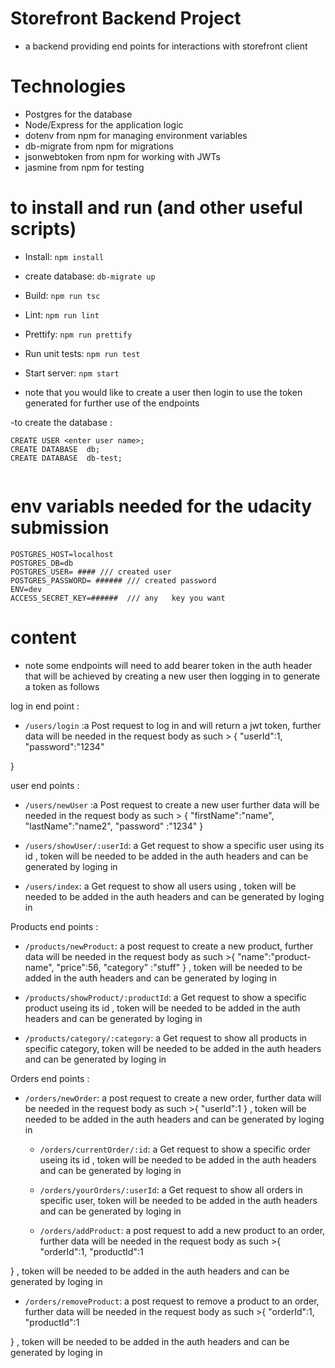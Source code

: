 # Storefront Backend Project

- a backend providing end points for interactions with storefront client

# Technologies

- Postgres for the database
- Node/Express for the application logic
- dotenv from npm for managing environment variables
- db-migrate from npm for migrations
- jsonwebtoken from npm for working with JWTs
- jasmine from npm for testing

# to install and run (and other useful scripts)

- Install: `npm install`
- create database: `db-migrate up`
- Build: `npm run tsc`
- Lint: `npm run lint`
- Prettify: `npm run prettify`
- Run unit tests: `npm run test`
- Start server: `npm start`

- note that you would like to create a user then login to use the token generated for further use of the endpoints

-to create the database :

```
CREATE USER <enter user name>;
CREATE DATABASE  db;
CREATE DATABASE  db-test;


```

# env variabls needed for the udacity submission

```
POSTGRES_HOST=localhost
POSTGRES_DB=db
POSTGRES_USER= #### /// created user
POSTGRES_PASSWORD= ###### /// created password
ENV=dev
ACCESS_SECRET_KEY=######  /// any   key you want
```

# content

- note some endpoints will need to add bearer token in the auth header that will be achieved by creating a new user then logging in to generate a token as follows

log in end point :

- `/users/login` :a Post request to log in and will return a jwt token, further data will be needed in the request body as such > {
  "userId":1,
  "password":"1234"

}

user end points :

- `/users/newUser` :a Post request to create a new user further data will be needed in the request body as such > {
  "firstName":"name",
  "lastName":"name2",
  "password" :"1234"
  }

- `/users/showUser/:userId`: a Get request to show a specific user using its id , token will be needed to be added in the auth headers and can be generated by loging in
- `/users/index`: a Get request to show all users using , token will be needed to be added in the auth headers and can be generated by loging in

Products end points :

- `/products/newProduct`: a post request to create a new product, further data will be needed in the request body as such >{
  "name":"product-name",
  "price":56,
  "category" :"stuff"
  }
  , token will be needed to be added in the auth headers and can be generated by loging in

- `/products/showProduct/:productId`: a Get request to show a specific product useing its id , token will be needed to be added in the auth headers and can be generated by loging in

- `/products/category/:category`: a Get request to show all products in specific category, token will be needed to be added in the auth headers and can be generated by loging in

Orders end points :

- `/orders/newOrder`: a post request to create a new order, further data will be needed in the request body as such >{
  "userId":1
  }
  , token will be needed to be added in the auth headers and can be generated by loging in

  - `/orders/currentOrder/:id`: a Get request to show a specific order useing its id , token will be needed to be added in the auth headers and can be generated by loging in

  - `/orders/yourOrders/:userId`: a Get request to show all orders in specific user, token will be needed to be added in the auth headers and can be generated by loging in

  - `/orders/addProduct`: a post request to add a new product to an order, further data will be needed in the request body as such >{
    "orderId":1,
    "productId":1

}
, token will be needed to be added in the auth headers and can be generated by loging in

- `/orders/removeProduct`: a post request to remove a product to an order, further data will be needed in the request body as such >{
  "orderId":1,
  "productId":1

}
, token will be needed to be added in the auth headers and can be generated by loging in
